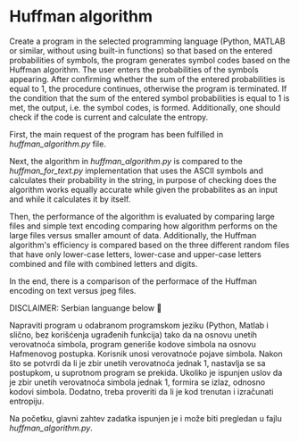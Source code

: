 # Huffman algorithm 

Create a program in the selected programming language (Python, MATLAB or similar, without using built-in functions) so that based on the entered probabilities of symbols, the program generates symbol codes based on the Huffman algorithm. The user enters the probabilities of the symbols appearing. After confirming whether the sum of the entered probabilities is equal to 1, the procedure continues, otherwise the program is terminated. If the condition that the sum of the entered symbol probabilities is equal to 1 is met, the output, i.e. the symbol codes, is formed. Additionally, one should check if the code is current and calculate the entropy. 

First, the main request of the program has been fulfilled in *huffman_algorithm.py* file.

Next, the algorithm in *huffman_algorithm.py* is compared to the *huffman_for_text.py* implementation that uses the ASCII symbols and calculates their probability in the string, in purpose of checking does the algorithm works equally accurate while given the probabilites as an input and while it calculates it by itself. 

Then, the performance of the algorithm is evaluated by comparing large files and simple text encoding comparing how algorithm performs on the large files versus smaller amount of data. Additionally, the Huffman algorithm's efficiency is compared based on the three different random files that have only lower-case letters, lower-case and upper-case letters combined and file with combined letters and digits. 

In the end, there is a comparison of the performace of the Huffman encoding on text versus jpeg files. 


DISCLAIMER: Serbian languange below 🔽

Napraviti program u odabranom programskom jeziku (Python, Matlab i slično, bez korišćenja ugrađenih funkcija) tako da na osnovu unetih verovatnoća simbola, program generiše kodove simbola na osnovu Hafmenovog postupka. Korisnik unosi verovatnoće pojave simbola. Nakon što se potvrdi da li je zbir unetih verovatnoća jednak 1, nastavlja se sa postupkom, u suprotnom program se prekida. Ukoliko je ispunjen uslov da je zbir unetih verovatnoća simbola jednak 1,  formira se izlaz, odnosno kodovi simbola. Dodatno, treba proveriti da li je kod trenutan i izračunati entropiju.

Na početku, glavni zahtev zadatka ispunjen je i može biti pregledan u fajlu *huffman_algorithm.py*. 


